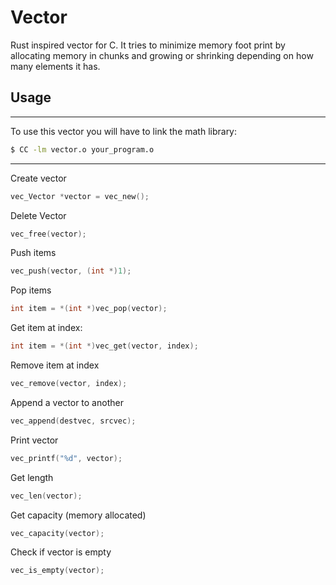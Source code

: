 # Vector

Rust inspired vector for C.
It tries to minimize memory foot print by allocating memory in chunks and growing or shrinking depending on how many elements it has.

## Usage

---

To use this vector you will have to link the math library:

```sh
$ CC -lm vector.o your_program.o
```

---

Create vector

```c
vec_Vector *vector = vec_new();
```

Delete Vector

```c
vec_free(vector);
```

Push items

```c
vec_push(vector, (int *)1);
```

Pop items

```c
int item = *(int *)vec_pop(vector);
```

Get item at index:

```c
int item = *(int *)vec_get(vector, index);
```

Remove item at index

```c
vec_remove(vector, index);
```

Append a vector to another

```c
vec_append(destvec, srcvec);
```

Print vector

```c
vec_printf("%d", vector);
```

Get length

```c
vec_len(vector);
```

Get capacity (memory allocated)

```c
vec_capacity(vector);
```

Check if vector is empty

```c
vec_is_empty(vector);
```

